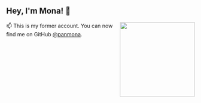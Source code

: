 <h2> Hey, I'm Mona! 🌺 </h2>
<img align='right' src="https://media3.giphy.com/media/Z9WRoncIw8RYBLJ0FB/giphy.gif?cid=ecf05e47k92frft9hvl705cplk154nfh8n44p8go9fv7uvhc&rid=giphy.gif&ct=s" width="200">

📫 This is my former account. You can now find me on GitHub [@panmona](https://github.com/panmona).

